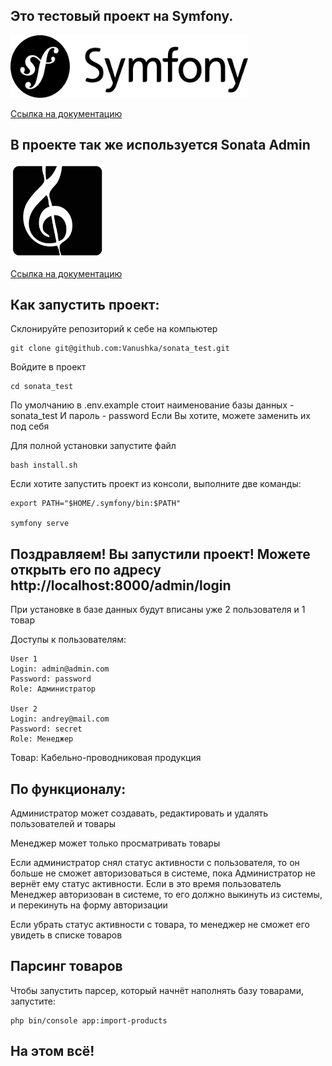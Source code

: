 ## Это тестовый проект на Symfony.

<img width="380" height="100" src="./readme_pictures/symfony.png">


[Ссылка на документацию](https://symfony.com/doc/current/index.html)

## В проекте так же используется Sonata Admin

<img width="150" height="150" src="./readme_pictures/sonata.png">

[Ссылка на документацию](https://docs.sonata-project.org/projects/SonataAdminBundle/en/4.x/)


## Как запустить проект:

Склонируйте репозиторий к себе на компьютер

```
git clone git@github.com:Vanushka/sonata_test.git
```

Войдите в проект

```
cd sonata_test
```

По умолчанию в .env.example стоит наименование базы данных - sonata_test
И пароль - password
Если Вы хотите, можете заменить их под себя


Для полной установки запустите файл

```
bash install.sh
```

Если хотите запустить проект из консоли, выполните две команды:

```
export PATH="$HOME/.symfony/bin:$PATH"

symfony serve
```

## Поздравляем! Вы запустили проект! Можете открыть его по адресу http://localhost:8000/admin/login

При установке в базе данных будут вписаны уже 2 пользователя и 1 товар

Доступы к пользователям:
```
User 1
Login: admin@admin.com
Password: password
Role: Администратор

User 2
Login: andrey@mail.com
Password: secret
Role: Менеджер
```

Товар: Кабельно-проводниковая продукция

## По функционалу:

Администратор может создавать, редактировать и удалять пользователей и товары

Менеджер может только просматривать товары

Если администратор снял статус активности с пользователя,
то он больше не сможет авторизоваться в системе,
пока Администратор не вернёт ему статус активности.
Если в это время пользователь Менеджер авторизован в системе,
то его должно выкинуть из системы, и перекинуть на форму авторизации

Если убрать статус активности с товара,
то менеджер не сможет его увидеть в списке товаров

## Парсинг товаров

Чтобы запустить парсер, который начнёт наполнять базу товарами, запустите:

```
php bin/console app:import-products
```

## На этом всё!